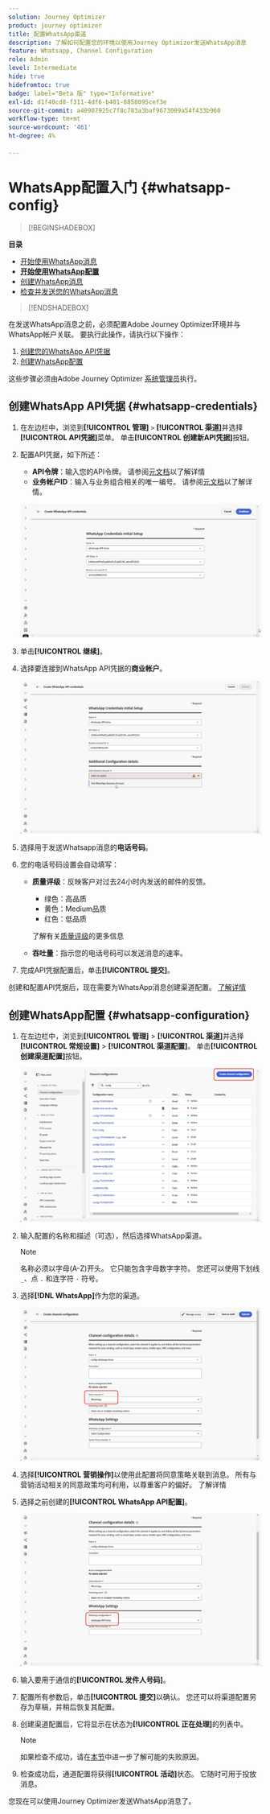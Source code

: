 ```yaml
---
solution: Journey Optimizer
product: journey optimizer
title: 配置WhatsApp渠道
description: 了解如何配置您的环境以使用Journey Optimizer发送WhatsApp消息
feature: Whatsapp, Channel Configuration
role: Admin
level: Intermediate
hide: true
hidefromtoc: true
badge: label="Beta 版" type="Informative"
exl-id: d1f40cd8-f311-4df6-b401-8858095cef3e
source-git-commit: a40907925c7f8c783a3baf9673009a54f433b960
workflow-type: tm+mt
source-wordcount: '461'
ht-degree: 4%

---
```


# WhatsApp配置入门 {#whatsapp-config}

>[!BEGINSHADEBOX]

**目录**

* [开始使用WhatsApp消息](get-started-whatsapp.md)
* **[开始使用WhatsApp配置](whatsapp-configuration.md)**
* [创建WhatsApp消息](create-whatsapp.md)
* [检查并发送您的WhatsApp消息](send-whatsapp.md)

>[!ENDSHADEBOX]

在发送WhatsApp消息之前，必须配置Adobe Journey Optimizer环境并与WhatsApp帐户关联。 要执行此操作，请执行以下操作：

1. [创建您的WhatsApp API凭据](#WhatsApp-credentials)
1. [创建WhatsApp配置](#WhatsApp-configuration)

这些步骤必须由Adobe Journey Optimizer [系统管理员](../start/path/administrator.md)执行。

## 创建WhatsApp API凭据 {#whatsapp-credentials}

1. 在左边栏中，浏览到&#x200B;**[!UICONTROL 管理]** `>` **[!UICONTROL 渠道]**&#x200B;并选择&#x200B;**[!UICONTROL API凭据]**&#x200B;菜单。 单击&#x200B;**[!UICONTROL 创建新API凭据]**&#x200B;按钮。

1. 配置API凭据，如下所述：

   * **API令牌**：输入您的API令牌。 请参阅[元文档](https://developers.facebook.com/docs/facebook-login/guides/access-tokens/)以了解详情
   * **业务帐户ID**：输入与业务组合相关的唯一编号。 请参阅[元文档](https://www.facebook.com/business/help/1181250022022158?id=180505742745347)以了解详情。

   ![](assets/whatsapp-api.png)

1. 单击&#x200B;**[!UICONTROL 继续]**。

1. 选择要连接到WhatsApp API凭据的&#x200B;**商业帐户**。

   ![](assets/whatsapp-api-2.png)

1. 选择用于发送Whatsapp消息的&#x200B;**电话号码**。

1. 您的电话号码设置会自动填写：

   * **质量评级**：反映客户对过去24小时内发送的邮件的反馈。
      * 绿色：高品质
      * 黄色：Medium品质
      * 红色：低品质

     了解有关[质量评级](https://www.facebook.com/business/help/766346674749731#)的更多信息

   * **吞吐量**：指示您的电话号码可以发送消息的速率。

1. 完成API凭据配置后，单击&#x200B;**[!UICONTROL 提交]**。

创建和配置API凭据后，现在需要为WhatsApp消息创建渠道配置。 [了解详情](#whatsapp-configuration)

## 创建WhatsApp配置 {#whatsapp-configuration}

1. 在左边栏中，浏览到&#x200B;**[!UICONTROL 管理]** > **[!UICONTROL 渠道]**&#x200B;并选择&#x200B;**[!UICONTROL 常规设置]** > **[!UICONTROL 渠道配置]**。 单击&#x200B;**[!UICONTROL 创建渠道配置]**&#x200B;按钮。

   ![](assets/whatsapp-config-1.png)

1. 输入配置的名称和描述（可选），然后选择WhatsApp渠道。

   >[!NOTE]
   >
   > 名称必须以字母(A-Z)开头。 它只能包含字母数字字符。 您还可以使用下划线 `_`、点 `.` 和连字符 `-` 符号。

1. 选择&#x200B;**[!DNL WhatsApp]**&#x200B;作为您的渠道。

   ![](assets/whatsapp-config-2.png)

1. 选择&#x200B;**[!UICONTROL 营销操作]**&#x200B;以使用此配置将同意策略关联到消息。 所有与营销活动相关的同意政策均可利用，以尊重客户的偏好。 了解详情

1. 选择之前创建的&#x200B;**[!UICONTROL WhatsApp API配置]**。

   ![](assets/whatsapp-config-3.png)

1. 输入&#x200B;要用于通信的&#x200B;**[!UICONTROL 发件人号码]**。

1. 配置所有参数后，单击&#x200B;**[!UICONTROL 提交]**&#x200B;以确认。 您还可以将渠道配置另存为草稿，并稍后恢复其配置。

1. 创建渠道配置后，它将显示在状态为&#x200B;**[!UICONTROL 正在处理]**&#x200B;的列表中。

   >[!NOTE]
   >
   >如果检查不成功，请在[本节](../configuration/channel-surfaces.md)中进一步了解可能的失败原因。

1. 检查成功后，通道配置将获得&#x200B;**[!UICONTROL 活动]**&#x200B;状态。 它随时可用于投放消息。

您现在可以使用Journey Optimizer发送WhatsApp消息了。

